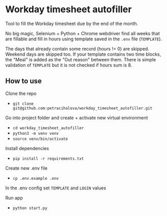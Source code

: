 # Workday timesheet autofiller

Tool to fill the Workday timesheet due by the end of the month.

No big magic, Selenium + Python + Chrome webdriver find all weeks that are fillable and fill in hours using template saved in the `.env` file (`TEMPLATE`). 

The days that already contain some record (hours != 0) are skipped. Weekend days are skipped too. If your template contains two time blocks, the "Meal" is added as the "Out reason" between them. There is simple validation of `TEMPLATE` but it is not checked if hours sum is 8.

## How to use
Clone the repo
* `git clone git@github.com:petracihalova/workday_timesheet_autofiller.git`


Go into project folder and create + activate new virtual environment
* `cd workday_timesheet_autofiller`
* `python3 -m venv venv`
* `source venv/bin/activate`


Install dependencies
* `pip install -r requirements.txt`


Create new .env file
* `cp .env.example .env`


In the .env config set `TEMPLATE` and `LOGIN` values


Run app
* `python start.py`
